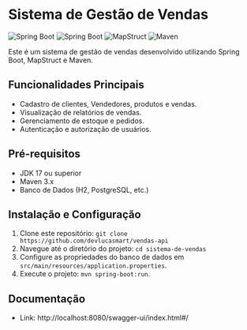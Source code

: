 # Sistema de Gestão de Vendas

![Spring Boot](https://img.shields.io/badge/Spring%20Boot-2.7.3-brightgreen.svg)
![Spring Boot](https://img.shields.io/badge/QueryDsl-5.0.0-red.svg)
![MapStruct](https://img.shields.io/badge/MapStruct-1.5.3.Final-blue.svg)
![Maven](https://img.shields.io/badge/Maven-3.8.4-yellow.svg)

Este é um sistema de gestão de vendas desenvolvido utilizando Spring Boot, MapStruct e Maven.

## Funcionalidades Principais

- Cadastro de clientes, Vendedores, produtos e vendas.
- Visualização de relatórios de vendas.
- Gerenciamento de estoque e pedidos.
- Autenticação e autorização de usuários.

## Pré-requisitos

- JDK 17 ou superior
- Maven 3.x
- Banco de Dados (H2, PostgreSQL, etc.)

## Instalação e Configuração

1. Clone este repositório: `git clone https://github.com/devlucasmart/vendas-api`
2. Navegue até o diretório do projeto: `cd sistema-de-vendas`
3. Configure as propriedades do banco de dados em `src/main/resources/application.properties`.
4. Execute o projeto: `mvn spring-boot:run`.

## Documentação
- Link: http://localhost:8080/swagger-ui/index.html#/

